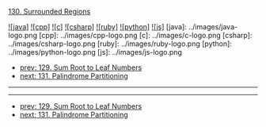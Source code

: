 [130. Surrounded Regions](https://leetcode.com/problems/surrounded-regions/)

[![java]](../java/130-surrounded-regions.md)
[![cpp]](../cpp/130-surrounded-regions.md)
[![c]](../c/130-surrounded-regions.md)
[![csharp]](../csharp/130-surrounded-regions.md)
[![ruby]](../ruby/130-surrounded-regions.md)
[![python]](../python/130-surrounded-regions.md)
[![js]](../js/130-surrounded-regions.md)
[java]: ../images/java-logo.png
[cpp]: ../images/cpp-logo.png
[c]: ../images/c-logo.png
[csharp]: ../images/csharp-logo.png
[ruby]: ../images/ruby-logo.png
[python]: ../images/python-logo.png
[js]: ../images/js-logo.png

- [prev: 129. Sum Root to Leaf Numbers](129-sum-root-to-leaf-numbers.md)
- [next: 131. Palindrome Partitioning](131-palindrome-partitioning.md)

---



---

- [prev: 129. Sum Root to Leaf Numbers](129-sum-root-to-leaf-numbers.md)
- [next: 131. Palindrome Partitioning](131-palindrome-partitioning.md)
